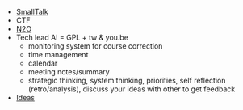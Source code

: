 * [SmallTalk](https://github.com/streamcode9/Smalltalk)
* CTF
* [N2O](https://github.com/streamcode9/sample)
* Tech lead AI = GPL + tw & you.be
  * monitoring system for course correction
  * time management
  * calendar
  * meeting notes/summary
  * strategic thinking, system thinking, priorities, self reflection (retro/analysis), discuss your ideas with other to get feedback
* [Ideas](https://github.com/streamcode9/os/blob/main/README.md)
